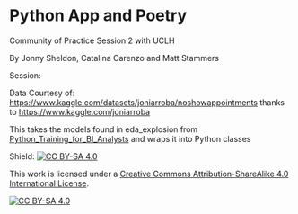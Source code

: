 # Python App and Poetry
Community of Practice Session 2 with UCLH

By Jonny Sheldon, Catalina Carenzo and Matt Stammers

Session:

Data Courtesy of: https://www.kaggle.com/datasets/joniarroba/noshowappointments thanks to https://www.kaggle.com/joniarroba

This takes the models found in eda_explosion from [Python_Training_for_BI_Analysts](https://github.com/MattStammers/Python_Training_For_BI_Analysts) and wraps it into Python classes

Shield: [![CC BY-SA 4.0][cc-by-sa-shield]][cc-by-sa]

This work is licensed under a
[Creative Commons Attribution-ShareAlike 4.0 International License][cc-by-sa].

[![CC BY-SA 4.0][cc-by-sa-image]][cc-by-sa]

[cc-by-sa]: http://creativecommons.org/licenses/by-sa/4.0/
[cc-by-sa-image]: https://licensebuttons.net/l/by-sa/4.0/88x31.png
[cc-by-sa-shield]: https://img.shields.io/badge/License-CC%20BY--SA%204.0-lightgrey.svg
